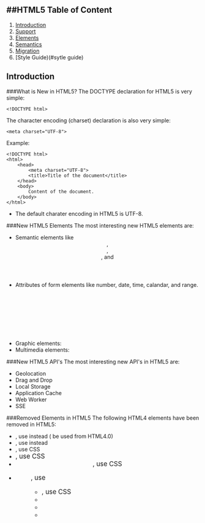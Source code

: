 ##HTML5
Table of Content
-----------------
1. [Introduction](#introduction)
1. [Support](#support)
1. [Elements](#elements)
1. [Semantics](#semantics)
1. [Migration](#migration)
1. [Style Guide)(#sytle guide)

Introduction
------------
###What is New in HTML5?
The DOCTYPE declaration for HTML5 is very simple:
```
<!DOCTYPE html>
```
The character encoding (charset) declaration is also very simple:
```
<meta charset="UTF-8">
```
Example:
```
<!DOCTYPE html>
<html>
	<head>
		<meta charset="UTF-8">
		<title>Title of the document</title>
	</head>
	<body>
		Content of the document.
	</body>
</html>
```

* The default charater encoding in HTML5 is UTF-8.

###New HTML5 Elements
The most interesting new HTML5 elements are:
* Semantic elements like <header>, <footer>, <article>, and <section>
* Attributes of form elements like number, date, time, calandar, and range.
* Graphic elements: <svg> and <canvas>
* Multimedia elements: <audio> and <video>

###New HTML5 API's
The most interesting new API's in HTML5 are:
* Geolocation
* Drag and Drop
* Local Storage
* Application Cache
* Web Worker
* SSE

###Removed Elements in HTML5
The following HTML4 elements have been removed in HTML5:
* <acronym>, use instead <abbr> (<abbr> be used from HTML4.0)
* <applet>, use instead <object>
* <basefont>, use CSS
* <big>, use CSS
* <center>, use CSS
* <dir>, use <ul>
* <font>, use CSS
* <frame>
* <frameset>
* <noframes>
* <strike>, use CSS, <s> or <del>
* <tt>, CSS

###HTML History
* 1989: Tim Berners-Lee invented www
* 1991: Tim Berners-Lee invented html
* 1993: Dave Raggett drafted HTML+
* 1995: HTML Working Group defined HTML2.0
* 1997: W3C Recommendation: HTML3
* 1999: W3C Recommendation: HTML 4.0.1
* 2000: W3C Recommendation: XHTML 1.0
* 2008: WHATWG HTML5 First Public Draft
* 2012: WHATWG HTML5 Living Standard
* 2014: W3C Recommendation: HTML5
* 2016: W3C Candidate Recommendation: HTML 5.1

Suport
------
###HTML5 Browser Support
HTML5 is supported in all modern browsers.
In addition, all browsers, old and new automatically handle unrecoginized elements as inline elements. Because of this, you can "teach" older browsers to handle unknown HTML elements.

###Define Semantic Elements as Block Elements
HTML5 defines eight new semantic elements. All these are block-level elements.
To secure correct behavior in older browsers, you can set the CSS display property for these HTML elements to block:
```
header, section, footer, aside, nav, main, article, figure {
	display: block;
}
```

###Add New Elements to HTML
You can also add new elements to HTML page with a browser trick. This example adds a new elementcall <myElement> to an HTML page, and defines a style for it:
```
<!DOCTYPE html>
<html>
	<head>
		<script>document.createElement("myElement")</script>
		<style>
			myElement {
				display: block:
				background-color: #ddd;
				padding: 50px;
				font-size: 30px;
			}
		</style>
	</head>
	<body>
		<h1>Header</h1>
		<myElement>My Element</myElement>
	</body>
</html>
```
The Javascript statement document.createElement("myElement") is needed to create a new element in IE 9, and earlier.

###Problem with IE8
IE 8 (and earlier) does not allow styling of unknown elements!
Sjoerd Visscher created the HTML5Shiv! The HTML5Shiv is a Javascript workaround to enable styling of HTML5 elements in versions of Internet Explorer prior to version 9.

Elements
--------
###New Semantic/Structural Elements
HTML5 offers new elements for better document structure:
* <article>: Define an article in the document
* <aside>: Define content aside from the page content
* <bdi>: Define a part of text that might be formatted in a different direction from other text
* <details>: Define additional details that the user can view or hide
* <dialog>: Define a dialog box or window
* <figcaption>: Define a caption for <figure> element
* <figure>: Define self-contained content, like illustrations, diagrams, photos, code listings, etc.
* <footer>: Define a footer for the document or section
* <header>: Define a header for the document or section
* <main>: Define the main content of a document
* <mark>: Define marked or highlighted text
* <menuitem>: Define a command/menu item that the user can invoke from a popup menu
* <meter>: Define a scalar measurement within a known range (a gauge)
* <nav>: Define navigation links in the document
* <progress>: Define the progress of task
* <rp>: Define what to show in browsers that do not support ruby annotations
* <rt>: Define an explanation/pronunciation of characters (for East Asian typograph)
* <ruby>: Define a ruby annotation (for East Asian typograph)
* <section>: Define a section in the document
* <summary>: Define a visible heading for a <detail> element
* <time>: Define a date/time
* <wbr>: Define a possible line-break

###New Form Elements
* <detalist>: Define pre-defined options for input controls
* <keygen>: Define a key-pair generator field (for forms)
* <output>: Define the result of a calculation

###New Input Types
* color
* date
* datetime
* datetime-local
* email
* month
* number
* range
* search
* tel
* time
* url
* week

###New Input Attributes
* autocomplete
* autofocus
* form
* formaction
* formenctype
* formmethod
* formnovalidate
* formtarget
* height and width
* list
* min and max
* multiple
* pattern (regexp)
* placeholder
* required
* step

###New Attribue Syntax
HTML5 allows four different syntaxes for attributes.
This example demonstrates the different syntaxes used in an <input> tag:
* Empty: <input type="text" value="John" disable>
* Unquoted: <input type="text" value=John>
* Double-quoted: <input type="text" value="John Doe">
* Single-quoted: <input type="text" value='John Doe'>

In HTML5, all four syntaxes may be used, depending on what is needed for the attribute.

###HTML5 Graphics
* <canvas>: Draw graphics, on the fly, via scripting (usually Javascript)
* <svg>: Draw scalable vector graphics

###New Media Elements
* <audio>: Define sound content
* <embed>: Define containers for external application (like plug-ins)
* <source>: Define sources for <video> and <audio>
* <track>: Define tracks for <video> and <audio>
* <video>: Define video or movie content
